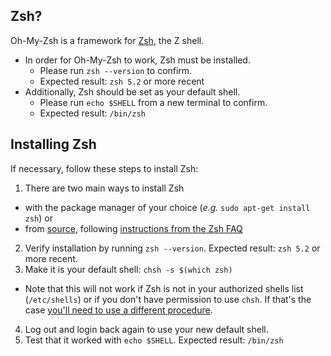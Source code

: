 ## Zsh?

Oh-My-Zsh is a framework for [Zsh](http://www.zsh.org), the Z shell.

- In order for Oh-My-Zsh to work, Zsh must be installed. 
  - Please run `zsh --version` to confirm.
  - Expected result: `zsh 5.2` or more recent
- Additionally, Zsh should be set as your default shell.
  - Please run `echo $SHELL` from a new terminal to confirm.
  - Expected result: `/bin/zsh`

## Installing Zsh

If necessary, follow these steps to install Zsh:

1. There are two main ways to install Zsh
  - with the package manager of your choice (_e.g._ `sudo apt-get install zsh`) or
  - from [source](http://zsh.sourceforge.net/Arc/source.html), following 
        [instructions from the Zsh FAQ](http://zsh.sourceforge.net/FAQ/zshfaq01.html#l7)
2. Verify installation by running `zsh --version`. Expected result: `zsh 5.2` or more recent. 
3. Make it is your default shell: `chsh -s $(which zsh)`
  - Note that this will not work if Zsh is not in your authorized shells list (`/etc/shells`)
    or if you don't have permission to use `chsh`. If that's the case [you'll need to use a different procedure](https://www.google.com/search?q=zsh+default+without+chsh).
4. Log out and login back again to use your new default shell. 
5. Test that it worked with `echo $SHELL`. Expected result: `/bin/zsh`
